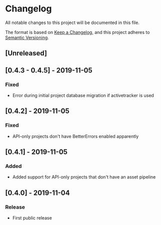 # Changelog
All notable changes to this project will be documented in this file.

The format is based on [Keep a Changelog](https://keepachangelog.com/en/1.0.0/),
and this project adheres to [Semantic Versioning](https://semver.org/spec/v2.0.0.html).

## [Unreleased]

## [0.4.3 - 0.4.5] - 2019-11-05
### Fixed
- Error during initial project database migration if activetracker is used

## [0.4.2] - 2019-11-05
### Fixed
- API-only projects don't have BetterErrors enabled apparently

## [0.4.1] - 2019-11-05
### Added
- Added support for API-only projects that don't have an asset pipeline

## [0.4.0] - 2019-11-04
### Release
- First public release
